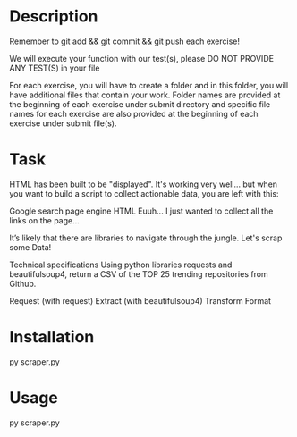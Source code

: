 # Description

Remember to git add && git commit && git push each exercise!

We will execute your function with our test(s), please DO NOT PROVIDE ANY TEST(S) in your file

For each exercise, you will have to create a folder and in this folder, you will have additional files that contain your work. Folder names are provided at the beginning of each exercise under submit directory and specific file names for each exercise are also provided at the beginning of each exercise under submit file(s).

# Task

HTML has been built to be "displayed". It's working very well... but when you want to build a script to collect actionable data, you are left with this:

Google search page engine HTML Euuh... I just wanted to collect all the links on the page...

It’s likely that there are libraries to navigate through the jungle. Let's scrap some Data!

Technical specifications
Using python libraries requests and beautifulsoup4, return a CSV of the TOP 25 trending repositories from Github.

Request (with request)
Extract (with beautifulsoup4)
Transform
Format

# Installation
py scraper.py

# Usage
py scraper.py